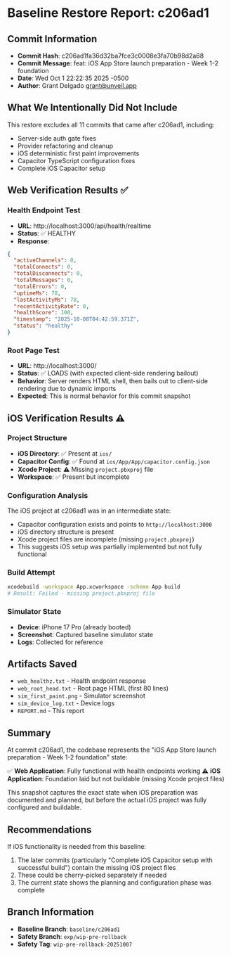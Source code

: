 # Baseline Restore Report: c206ad1

## Commit Information
- **Commit Hash**: c206ad1fa36d32ba7fce3c0008e3fa70b98d2a68
- **Commit Message**: feat: iOS App Store launch preparation - Week 1-2 foundation
- **Date**: Wed Oct 1 22:22:35 2025 -0500
- **Author**: Grant Delgado <grant@unveil.app>

## What We Intentionally Did Not Include
This restore excludes all 11 commits that came after c206ad1, including:
- Server-side auth gate fixes
- Provider refactoring and cleanup
- iOS deterministic first paint improvements
- Capacitor TypeScript configuration fixes
- Complete iOS Capacitor setup

## Web Verification Results ✅

### Health Endpoint Test
- **URL**: http://localhost:3000/api/health/realtime
- **Status**: ✅ HEALTHY
- **Response**: 
```json
{
  "activeChannels": 0,
  "totalConnects": 0,
  "totalDisconnects": 0,
  "totalMessages": 0,
  "totalErrors": 0,
  "uptimeMs": 78,
  "lastActivityMs": 78,
  "recentActivityRate": 0,
  "healthScore": 100,
  "timestamp": "2025-10-08T04:42:59.371Z",
  "status": "healthy"
}
```

### Root Page Test
- **URL**: http://localhost:3000/
- **Status**: ✅ LOADS (with expected client-side rendering bailout)
- **Behavior**: Server renders HTML shell, then bails out to client-side rendering due to dynamic imports
- **Expected**: This is normal behavior for this commit snapshot

## iOS Verification Results ⚠️

### Project Structure
- **iOS Directory**: ✅ Present at `ios/`
- **Capacitor Config**: ✅ Found at `ios/App/App/capacitor.config.json`
- **Xcode Project**: ⚠️ Missing `project.pbxproj` file
- **Workspace**: ✅ Present but incomplete

### Configuration Analysis
The iOS project at c206ad1 was in an intermediate state:
- Capacitor configuration exists and points to `http://localhost:3000`
- iOS directory structure is present
- Xcode project files are incomplete (missing `project.pbxproj`)
- This suggests iOS setup was partially implemented but not fully functional

### Build Attempt
```bash
xcodebuild -workspace App.xcworkspace -scheme App build
# Result: Failed - missing project.pbxproj file
```

### Simulator State
- **Device**: iPhone 17 Pro (already booted)
- **Screenshot**: Captured baseline simulator state
- **Logs**: Collected for reference

## Artifacts Saved
- `web_healthz.txt` - Health endpoint response
- `web_root_head.txt` - Root page HTML (first 80 lines)
- `sim_first_paint.png` - Simulator screenshot
- `sim_device_log.txt` - Device logs
- `REPORT.md` - This report

## Summary
At commit c206ad1, the codebase represents the "iOS App Store launch preparation - Week 1-2 foundation" state:

✅ **Web Application**: Fully functional with health endpoints working
⚠️ **iOS Application**: Foundation laid but not buildable (missing Xcode project files)

This snapshot captures the exact state when iOS preparation was documented and planned, but before the actual iOS project was fully configured and buildable.

## Recommendations
If iOS functionality is needed from this baseline:
1. The later commits (particularly "Complete iOS Capacitor setup with successful build") contain the missing iOS project files
2. These could be cherry-picked separately if needed
3. The current state shows the planning and configuration phase was complete

## Branch Information
- **Baseline Branch**: `baseline/c206ad1`
- **Safety Branch**: `exp/wip-pre-rollback`
- **Safety Tag**: `wip-pre-rollback-20251007`
